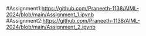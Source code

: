 #Assignment1:https://github.com/Praneeth-1138/AIML-2024/blob/main/Assignment_1.ipynb
#Assignment2:https://github.com/Praneeth-1138/AIML-2024/blob/main/Assignment_2.ipynb
